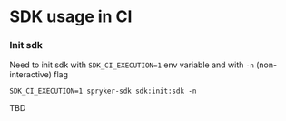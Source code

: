 # SDK usage in CI

### Init sdk

Need to init sdk with `SDK_CI_EXECUTION=1` env variable and with `-n` (non-interactive) flag
```shell
SDK_CI_EXECUTION=1 spryker-sdk sdk:init:sdk -n
```

TBD
